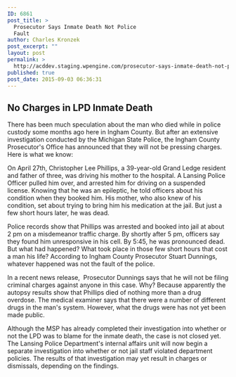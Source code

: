```yaml
---
ID: 6861
post_title: >
  Prosecutor Says Inmate Death Not Police
  Fault
author: Charles Kronzek
post_excerpt: ""
layout: post
permalink: >
  http://acddev.staging.wpengine.com/prosecutor-says-inmate-death-not-police-fault.html
published: true
post_date: 2015-09-03 06:36:31
---
```

<h2>No Charges in LPD Inmate Death</h2>
<span style="font-weight: 400;">There has been much speculation about the man who died while in police custody some months ago here in Ingham County. But after an extensive investigation conducted by the Michigan State Police, the Ingham County Prosecutor's Office has announced that they will not be pressing charges. Here is what we know:</span>

<!--more-->

<span style="font-weight: 400;">On April 27th, Christopher Lee Phillips, a 39-year-old Grand Ledge resident and father of three, was driving his mother to the hospital. A Lansing Police Officer pulled him over, and arrested him for driving on a suspended license. Knowing that he was an epileptic, he told officers about his condition when they booked him. His mother, who also knew of his condition, set about trying to bring him his medication at the jail. But just a few short hours later, he was dead.</span>

<span style="font-weight: 400;">Police records show that Phillips was arrested and booked into jail at about 2 pm on a misdemeanor traffic charge. By shortly after 5 pm, officers say they found him unresponsive in his cell. By 5:45, he was pronounced dead. But what had happened? What took place in those few short hours that cost a man his life? According to Ingham County Prosecutor Stuart Dunnings, whatever happened was not the fault of the police.</span>

<span style="font-weight: 400;">In a recent news release,  Prosecutor Dunnings says that he will not be filing criminal charges against anyone in this case. Why? Because apparently the autopsy results show that Phillips died of nothing more than a drug overdose. The medical examiner says that there were a number of different drugs in the man's system. However, what the drugs were has not yet been made public.</span>

<span style="font-weight: 400;">Although the MSP has already completed their investigation into whether or not the LPD was to blame for the inmate death, the case is not closed yet. The Lansing Police Department's internal affairs unit will now begin a separate investigation into whether or not jail staff violated department policies. The results of that investigation may yet result in charges or dismissals, depending on the findings.</span>